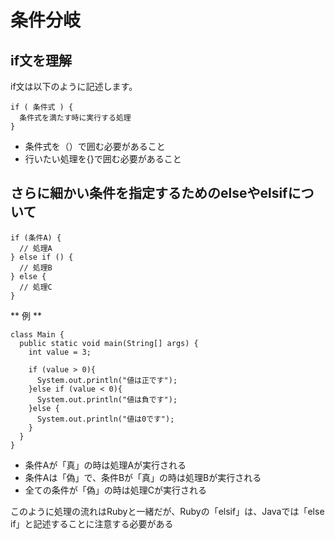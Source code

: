 # 条件分岐

## if文を理解
if文は以下のように記述します。

```
if ( 条件式 ) {
  条件式を満たす時に実行する処理
}
```
- 条件式を（）で囲む必要があること
- 行いたい処理を{}で囲む必要があること

## さらに細かい条件を指定するためのelseやelsifについて

```
if (条件A) { 
  // 処理A
} else if () {
  // 処理B
} else {
  // 処理C
}
```

** 例 **
```
class Main {
  public static void main(String[] args) {
    int value = 3;

    if (value > 0){
      System.out.println("値は正です"); 
    }else if (value < 0){
      System.out.println("値は負です"); 
    }else {
      System.out.println("値は0です"); 
    }
  }
}
```
- 条件Aが「真」の時は処理Aが実行される
- 条件Aは「偽」で、条件Bが「真」の時は処理Bが実行される
- 全ての条件が「偽」の時は処理Cが実行される

このように処理の流れはRubyと一緒だが、Rubyの「elsif」は、Javaでは「else if」と記述することに注意する必要がある
